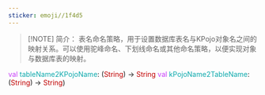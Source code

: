 ```yaml
---
sticker: emoji//1f4d5
---
```


> [!NOTE] 简介：
> 表名命名策略，用于设置数据库表名与KPojo对象名之间的映射关系。可以使用驼峰命名、下划线命名或其他命名策略，以便实现对象与数据库表的映射。

<span style="color:#c73ef9">val</span> <span style="color:#0ca9ac">tableName2KPojoName</span>: (<span style="color:#c00000">String</span>) -> <span style="color:#c00000">String</span>
<span style="color:#c73ef9">val</span> <span style="color:#0ca9ac">kPojoName2TableName</span>: (<span style="color:#c00000">String</span>) -> <span style="color:#c00000">String</span>)